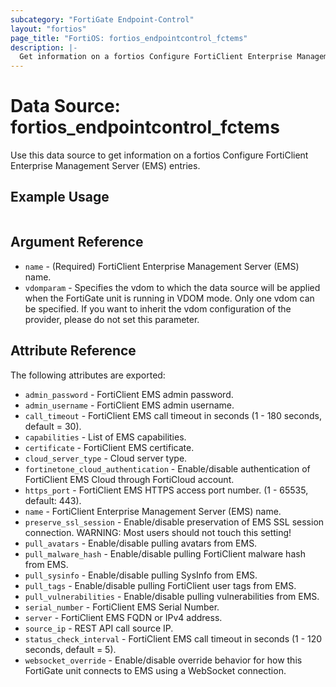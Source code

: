 ```yaml
---
subcategory: "FortiGate Endpoint-Control"
layout: "fortios"
page_title: "FortiOS: fortios_endpointcontrol_fctems"
description: |-
  Get information on a fortios Configure FortiClient Enterprise Management Server (EMS) entries.
---
```


# Data Source: fortios_endpointcontrol_fctems
Use this data source to get information on a fortios Configure FortiClient Enterprise Management Server (EMS) entries.


## Example Usage

```hcl

```

## Argument Reference

* `name` - (Required) FortiClient Enterprise Management Server (EMS) name.
* `vdomparam` - Specifies the vdom to which the data source will be applied when the FortiGate unit is running in VDOM mode. Only one vdom can be specified. If you want to inherit the vdom configuration of the provider, please do not set this parameter.

## Attribute Reference

The following attributes are exported:

* `admin_password` - FortiClient EMS admin password.
* `admin_username` - FortiClient EMS admin username.
* `call_timeout` - FortiClient EMS call timeout in seconds (1 - 180 seconds, default = 30).
* `capabilities` - List of EMS capabilities.
* `certificate` - FortiClient EMS certificate.
* `cloud_server_type` - Cloud server type.
* `fortinetone_cloud_authentication` - Enable/disable authentication of FortiClient EMS Cloud through FortiCloud account.
* `https_port` - FortiClient EMS HTTPS access port number. (1 - 65535, default: 443).
* `name` - FortiClient Enterprise Management Server (EMS) name.
* `preserve_ssl_session` - Enable/disable preservation of EMS SSL session connection. WARNING: Most users should not touch this setting!
* `pull_avatars` - Enable/disable pulling avatars from EMS.
* `pull_malware_hash` - Enable/disable pulling FortiClient malware hash from EMS.
* `pull_sysinfo` - Enable/disable pulling SysInfo from EMS.
* `pull_tags` - Enable/disable pulling FortiClient user tags from EMS.
* `pull_vulnerabilities` - Enable/disable pulling vulnerabilities from EMS.
* `serial_number` - FortiClient EMS Serial Number.
* `server` - FortiClient EMS FQDN or IPv4 address.
* `source_ip` - REST API call source IP.
* `status_check_interval` - FortiClient EMS call timeout in seconds (1 - 120 seconds, default = 5).
* `websocket_override` - Enable/disable override behavior for how this FortiGate unit connects to EMS using a WebSocket connection.
